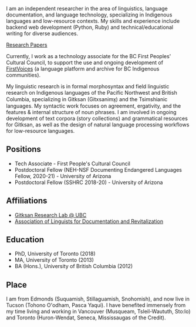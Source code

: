 I am an independent researcher in the area of linguistics, language documentation, and language technology, specializing in Indigenous languages and low-resource contexts. My skills and experience include backend web development (Python, Ruby) and technical/educational writing for diverse audiences.

[Research Papers](https://caforbes.github.io/papers)

Currently, I work as a technology associate for the BC First Peoples' Cultural Council, to support the use and ongoing development of [FirstVoices](https://www.firstvoices.com/) (a language platform and archive for BC Indigenous communities).

My linguistic research is in formal morphosyntax and field linguistic research on Indigenous languages of the Pacific Northwest and British Columbia, specializing in Gitksan (Gitxsanimx̱) and the Tsimshianic languages. My syntactic work focuses on agreement, ergativity, and the features & internal structure of noun phrases. I am involved in ongoing development of text corpora (story collections) and grammatical resources for Gitksan, as well as the design of natural language processing workflows for low-resource languages.

## Positions
- Tech Associate - First People's Cultural Council
- Postdoctoral Fellow (NEH-NSF Documenting Endangered Languages Fellow, 2020-21) - University of Arizona
- Postdoctoral Fellow (SSHRC 2018-20) - University of Arizona

## Affiliations
- [Gitksan Research Lab @ UBC](https://blogs.ubc.ca/gitksanlab/)
- [Association of Linguists for Documentation and Revitalization](https://aldr.org/)

## Education
- PhD, University of Toronto (2018)
- MA, University of Toronto (2013)
- BA (Hons.), University of British Columbia (2012)

## Place

I am from Edmonds (Suquamish, Stillaguamish, Snohomish), and now live in Tucson (Tohono O'odham, Pasca Yaqui). I have benefited immensely from my time living and working in Vancouver (Musqueam, Tsleil-Waututh, Sto:lo) and Toronto (Huron-Wendat, Seneca, Mississaugas of the Credit).